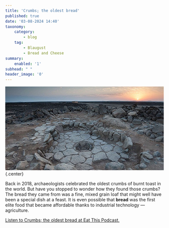```yaml
---
title: 'Crumbs; the oldest bread'
published: true
date: '03-08-2024 14:40'
taxonomy:
    category:
        - blog
    tag:
        - Blaugust
        - Bread and Cheese
summary:
    enabled: '1'
subhead: " "
header_image: '0'
---
```


![Excavation of a stone-lined fireplace in the centre of a paved area, where the oldest bread crumbs were found. Photo by Alexis Pantos](odb-03-image.jpg){.center}

Back in 2018, archaeologists celebrated the oldest crumbs of burnt toast in the world. But have you stopped to wonder how they found those crumbs? The bread they came from was a fine, mixed grain loaf that might well have been a special dish at a feast. It is even possible that **bread** was the first elite food that became affordable thanks to industrial technology — agriculture.

<a href="https://www.eatthispodcast.com/our-daily-bread-03/" rel=canonical>Listen to Crumbs; the oldest bread at Eat This Podcast.</a>
